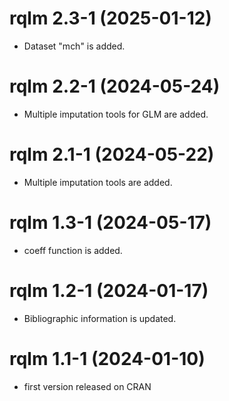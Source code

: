 # rqlm 2.3-1 (2025-01-12)

- Dataset "mch" is added.

# rqlm 2.2-1 (2024-05-24)

- Multiple imputation tools for GLM are added.

# rqlm 2.1-1 (2024-05-22)

- Multiple imputation tools are added.

# rqlm 1.3-1 (2024-05-17)

- coeff function is added.

# rqlm 1.2-1 (2024-01-17)

- Bibliographic information is updated.

# rqlm 1.1-1 (2024-01-10)

- first version released on CRAN
